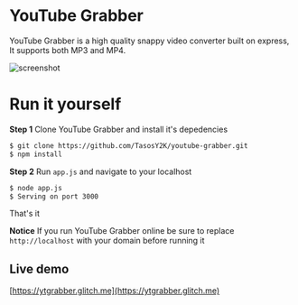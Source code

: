 # YouTube Grabber

YouTube Grabber is a high quality snappy video converter built on express,
It supports both MP3 and MP4.

![screenshot](https://media.discordapp.net/attachments/609854271810306049/655855883368136714/Screenshot_2.png?width=758&height=425)

# Run it yourself

**Step 1**
Clone YouTube Grabber and install it's depedencies
```sh
$ git clone https://github.com/TasosY2K/youtube-grabber.git
$ npm install
```
 **Step 2**
 Run `app.js` and navigate to your localhost
 ```sh
 $ node app.js
 $ Serving on port 3000 
 ```

That's it

**Notice**
If you run YouTube Grabber online be sure to replace `http://localhost` with your domain before running it
## Live demo

[https://ytgrabber.glitch.me](https://ytgrabber.glitch.me)
